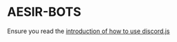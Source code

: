 # AESIR-BOTS

Ensure you read the [introduction of how to use discord.js](https://discord.js.org/#/)
